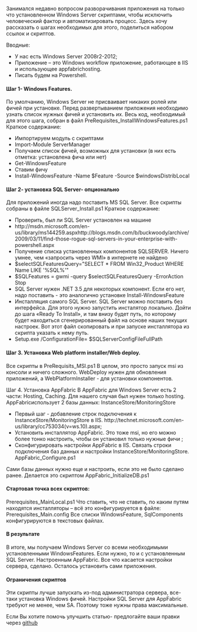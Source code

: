 Занимался недавно вопросом разворачивания приложения на только что установленном Windows Server скриптами, чтобы исключить человеческий фактор и автоматизировать процесс.
Здесь хочу рассказать о шагах необходимых для этого, поделиться набором ссылок и скриптов.

Вводные:
<ul>
	<li>У нас есть Windows Server 2008r2-2012;</li>
	<li>Приложение – это Windows workflow приложение, работающее в IIS и использующее appfabrichosting.</li>
	<li>Писать будем на Powershell.</li>
</ul>
<habracut>

<h4>Шаг 1- Windows Features.</h4>
По умолчанию, Windows Server не присваивает никаких ролей или фичей при установке. Перед развертыванием приложения необходимо узнать список нужных фичей и установить их.
Весь код, необходимый для этого шага, собран в файл PreRequisites_InstallWindowsFeatures.ps1
Краткое содержание:
<ul>
	<li>Импортируем модуль с скриптами</li>
	<li>Import-Module ServerManager</li>
	<li>Получаем список фичей, возможных для установки (в них есть отметка: установлена фича или нет)</li>
	<li>Get-WindowsFeature</li>
	<li>Ставим фичу</li>
	<li>Install-WindowsFeature -Name $Feature -Source $windowsDistribLocal</li>
</ul>

<h4>Шаг 2- установка SQL Server- опционально</h4>
Для приложений иногда надо поставить MS SQL Server. 
Все скрипты собраны в файле SQLServer_Install.ps1
Краткое содержание:
<ul>
	<li>Проверить, был ли SQL Server установлен на машине </li>
	<li>http://msdn.microsoft.com/en-us/library/ms144259.aspxhttp://blogs.msdn.com/b/buckwoody/archive/2009/03/11/find-those-rogue-sql-servers-in-your-enterprise-with-powershell.aspx</li>
	<li>Получение списка установленных компонентов SQLSERVER. Ничего умнее, чем «запросить через WMI» в интернете не найдено</li>
	<li>$selectSQLFeaturesQuery="SELECT * FROM Win32_Product WHERE Name LIKE '%SQL%'" </li>
	<li>$SQLFeatures = gwmi -query $selectSQLFeaturesQuery -ErrorAction Stop</li>
	<li>SQL Server нужен .NET 3.5 для некоторых компонент. Если его нет, надо поставить -  это аналогично установке Install-WindowsFeature</li>
	<li>Инсталляция самого SQL Server. SQL Server можно поставить без интерфейса. Для этого нужно запустить инсталятор локально. Дойти до шага «Ready To Install», и там внизу будет путь, по которому будет находиться сгенерированный файл на основе наших текущих настроек. Вот этот файл скопировать и при запуске инсталлятора из скрипта указать к нему путь.</li>
	<li>Setup.exe /ConfigurationFile= $SQLServerConfigFileFullPath</li>
</ul>

<h4>Шаг 3. Установка Web platform installer/Web deploy.</h4>
Все скрипты в PreRequisits_MSI.ps1
В целом, это просто запуск msi из консоли и ничего сложного. WebDeploy нужен для обновления приложений, а WebPlatformInstaller - для установки компонентов.

Шаг 4. Установка AppFabric
В AppFabric для Windows Server есть 2 части: Hosting, Caching. Для нашего случая был нужен только hosting. AppFabricиспользует 2 базы данных:  InstanceStore/MonitoringStore
<ul>
	<li>Первый шаг - добавление строк подключения к InstanceStore/MonitoringStore в IIS. http://technet.microsoft.com/en-us/library/cc753034(v=ws.10).aspx;</li>
	<li>Установить инсталлятор AppFabric. Это тоже msi, но его можно более тонко настроить, чтобы он установил только нужные фичи ;</li>
	<li>Сконфигурировать настройки AppFabric в IIS. Связать строки подключения баз данных и настройки InstanceStore/MonitoringStore. AppFabric_Configure.ps1</li>

</ul>
Сами базы данных нужно еще и настроить, если это не было сделано ранее.
Делается это скриптом AppFabric_InitializeDB.ps1
<h4>

Стартовая точка всех скриптов:</h4>
Prerequisites_MainLocal.ps1
Что ставить, что не ставить, по каким путям находятся инсталляторы – всё это конфигурируется в файле: Prerequisites_Main.config
Все списки WindowsFeature, SqlComponents конфигурируются в текстовых файлах. 

<h4>В результате</h4>
В итоге, мы получаем Windows Server со всеми необходимыми установленными WindowsFeatures. Если нужно, то и с установленным SQL Server. Настроенным AppFabric. Все что касается настройки сервера, сделано. Осталось установить сами приложения.

<h4>Ограничения скриптов</h4>
Эти скрипты лучше запускать из-под администратора сервера, все-таки установка Windows фичей. Настройки SQL Server для AppFabric  требуют не менее, чем SA. Поэтому тоже нужны права максимальные.

Если Вы хотите помочь улучшить статью- предлогайте ваши правки через <a href="https://github.com/SychevIgor/blog/tree/master/AppFabric">github</a>
